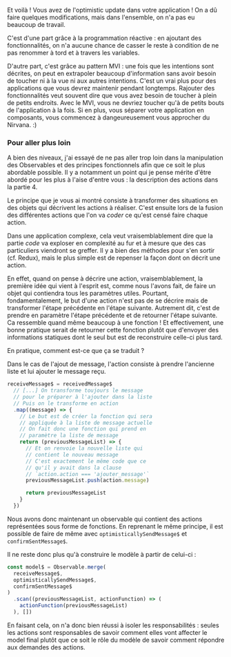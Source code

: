 
Et voilà ! Vous avez de l'optimistic update dans votre application ! On a dû faire quelques modifications, mais dans l'ensemble, on n'a pas eu beaucoup de travail.

C'est d'une part grâce à la programmation réactive&nbsp;: en ajoutant des fonctionnalités, on n'a aucune chance de casser le reste à condition de ne pas renommer à tord et à travers les variables.

D'autre part, c'est grâce au pattern MVI&nbsp;: une fois que les intentions sont décrites, on peut en extrapoler beaucoup d'information sans avoir besoin de toucher ni à la vue ni aux autres intentions. C'est un vrai plus pour des applications que vous devrez maintenir pendant longtemps. Rajouter des fonctionnalités veut souvent dire que vous avez besoin de toucher à plein de petits endroits. Avec le MVI, vous ne devriez toucher qu'à de petits bouts de l'application à la fois. Si en plus, vous séparer votre application en composants, vous commencez à dangeureusement vous approcher du Nirvana. :)

### Pour aller plus loin

A bien des niveaux, j'ai essayé de ne pas aller trop loin dans la manipulation des Observables et des principes fonctionnels afin que ce soit le plus abordable possible. Il y a notamment un point qui je pense mérite d'être abordé pour les plus à l'aise d'entre vous&nbsp;: la description des actions dans la partie 4.

Le principe que je vous ai montré consiste à transformer des situations en des objets qui décrivent les actions à réaliser. C'est ensuite lors de la fusion des différentes actions que l'on va *coder* ce qu'est censé faire chaque action.

Dans une application complexe, cela veut vraisemblablement dire que la partie *code* va exploser en complexité au fur et à mesure que des cas particuliers viendront se greffer. Il y a bien des méthodes pour s'en sortir (cf. Redux), mais le plus simple est de repenser la façon dont on décrit une action.

En effet, quand on pense à décrire une action, vraisemblablement, la première idée qui vient à l'esprit est, comme nous l'avons fait, de faire un objet qui contiendra tous les paramètres utiles. Pourtant, fondamentalement, le but d'une action n'est pas de se décrire mais de transformer l'étape précédente en l'étape suivante. Autrement dit, c'est de prendre en paramètre l'étape précédente et de retourner l'étape suivante. Ca ressemble quand même beaucoup à une fonction&nbsp;! Et effectivement, une bonne pratique serait de retourner cette fonction plutôt que d'envoyer des informations statiques dont le seul but est de reconstruire celle-ci plus tard.

En pratique, comment est-ce que ça se traduit ?

Dans le cas de l'ajout de message, l'action consiste à prendre l'ancienne liste et lui ajouter le message reçu.

```js
receiveMessage$ = receivedMessage$
  // [...] On transforme toujours le message
  // pour le préparer à l'ajouter dans la liste
  // Puis on le transforme en action
  .map((message) => {
    // Le but est de créer la fonction qui sera
    // appliquée à la liste de message actuelle
    // On fait donc une fonction qui prend en
    // paramètre la liste de message
    return (previousMessageList) => {
      // Et on renvoie la nouvelle liste qui
      // contient le nouveau message
      // C'est exactement le même code que ce
      // qu'il y avait dans la clause
      // `action.action === 'ajouter_message'`
      previousMessageList.push(action.message)

      return previousMessageList
    }
  })
```

Nous avons donc maintenant un observable qui contient des actions représentées sous forme de fonctions. En reprenant le même principe, il est possible de faire de même avec `optimisticallySendMessage$` et `confirmSentMessage$`.

Il ne reste donc plus qu'à construire le modèle à partir de celui-ci&nbsp;:

```js
const model$ = Observable.merge(
  receiveMessage$,
  optimisticallySendMessage$,
  confirmSentMessage$
)
  .scan((previousMessageList, actionFunction) => (
    actionFunction(previousMessageList)
  ), [])
```

En faisant cela, on n'a donc bien réussi à isoler les responsabilités : seules les actions sont responsables de savoir comment elles vont affecter le model final plutôt que ce soit le rôle du modèle de savoir comment répondre aux demandes des actions.